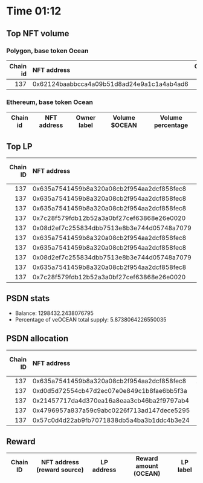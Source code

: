 # Time 01:12
## Top NFT volume
### Polygon, base token Ocean
|   Chain id | NFT address                                |   Owner label |   Volume $mOCEAN |   Volume percentage |
|-----------:|:-------------------------------------------|--------------:|-----------------:|--------------------:|
|        137 | 0x62124baabbcca4a09b51d8ad24e9a1c1a4ab4ad6 |           nan |                1 |                 100 |

### Ethereum, base token Ocean
| Chain id   | NFT address   | Owner label   | Volume $OCEAN   | Volume percentage   |
|------------|---------------|---------------|-----------------|---------------------|

## Top LP
|   Chain ID | NFT address                                | LP address   |   Allocation (veOCEAN) |   Percent of its balance | LP label   |
|-----------:|:-------------------------------------------|:-------------|-----------------------:|-------------------------:|:-----------|
|        137 | 0x635a7541459b8a320a08cb2f954aa2dcf858fec8 | 0x8475b523   |            1.16378e+06 |                   0.8963 | psdn       |
|        137 | 0x635a7541459b8a320a08cb2f954aa2dcf858fec8 | 0x663052ad   |       500265           |                   1      | wallet_3   |
|        137 | 0x635a7541459b8a320a08cb2f954aa2dcf858fec8 | 0x8978be1b   |       400611           |                   1      | wallet_5   |
|        137 | 0x7c28f579fdb12b52a3a0bf27cef63868e26e0020 | 0xf0a88025   |       376938           |                   0.65   | wallet_1   |
|        137 | 0x08d2ef7c255834dbb7513e8b3e744d05748a7079 | 0xf0a88025   |       202967           |                   0.35   | wallet_1   |
|        137 | 0x635a7541459b8a320a08cb2f954aa2dcf858fec8 | 0x7328eada   |       169278           |                   0.75   | unknown    |
|        137 | 0x635a7541459b8a320a08cb2f954aa2dcf858fec8 | 0x5cdc664b   |       151712           |                   1      | unknown    |
|        137 | 0x08d2ef7c255834dbb7513e8b3e744d05748a7079 | 0xb1e24789   |       142812           |                   1      | unknown    |
|        137 | 0x635a7541459b8a320a08cb2f954aa2dcf858fec8 | 0xcf8a4b99   |       141571           |                   0.5    | wallet_2   |
|        137 | 0x7c28f579fdb12b52a3a0bf27cef63868e26e0020 | 0xcf8a4b99   |       141571           |                   0.5    | wallet_2   |

## PSDN stats
- Balance: 1298432.2438076795
- Percentage of veOCEAN total supply: 5.8738064226550035
## PSDN allocation
|   Chain ID | NFT address                                |   Allocation (veOCEAN) |   Percent of its balance |
|-----------:|:-------------------------------------------|-----------------------:|-------------------------:|
|        137 | 0x635a7541459b8a320a08cb2f954aa2dcf858fec8 |            1.16378e+06 |                   0.8963 |
|        137 | 0xd0d5d72554cb47d2ec07e0e849c1b8fae6bb5f3a |        65441           |                   0.0504 |
|        137 | 0x21457717da4d370ea16a8eaa3cb46ba2f9797ab4 |        65441           |                   0.0504 |
|        137 | 0x4796957a837a59c9abc0226f713ad147dece5295 |         2467.02        |                   0.0019 |
|        137 | 0x57c0d4d22ab9fb7071838db5a4ba3b1ddc4b3e24 |         1298.43        |                   0.001  |

## Reward
| Chain ID   | NFT address (reward source)   | LP address   | Reward amount (OCEAN)   | LP label   |
|------------|-------------------------------|--------------|-------------------------|------------|
